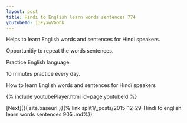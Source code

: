 ```yaml
---
layout: post
title: Hindi to English learn words sentences 774 
youtubeId: j3FyxwVGGhk
---
```

 
 
Helps to learn English words and sentences for Hindi speakers.

Opportunitiy to repeat the words sentences. 

Practice English language. 
 
10 minutes practice every day. 
 
How to learn English words and sentences for Hindi speakers 
 
{% include youtubePlayer.html id=page.youtubeId %}
 
 
[Next]({{ site.baseurl }}{% link  split1/_posts/2015-12-29-Hindi to english learn words sentences 905 .md%})
 
